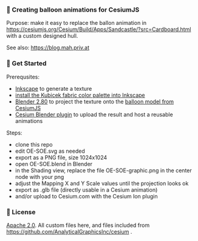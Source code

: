 ### :balloon: Creating balloon animations for CesiumJS

Purpose: make it easy to replace the ballon animation in
https://cesiumjs.org/Cesium/Build/Apps/Sandcastle/?src=Cardboard.html
with a custom designed hull.

See also:  https://blog.mah.priv.at

### :rocket: Get Started ###

Prerequsites:
- [Inkscape](https://inkscape.org/en/release/inkscape-0.92.4/) to
  generate a texture
- [install the Kubicek fabric color palette into Inkscape]()
- [Blender 2.80](https://www.blender.org/download/) to project the texture
  onto the [balloon model from CesiumJS](https://github.com/AnalyticalGraphicsInc/cesium/tree/master/Apps/SampleData/models/CesiumBalloon)
- [Cesium Blender plugin](https://www.cesium.com/docs/tutorials/integrating-with-blender/)
to upload the result and host a reusable animations

Steps:
- clone this repo
- edit OE-SOE.svg as needed
- export as a PNG file, size 1024x1024
- open OE-SOE.blend in Blender
- in the Shading view, replace the file OE-SOE-graphic.png in the center node with your png
- adjust the Mapping X and Y Scale values until the projection looks ok
- export as .glb file (directly usable in a Cesium animation)
- and/or upload to Cesium.com with the Cesium Ion plugin

### :green_book: License ###

[Apache 2.0](http://www.apache.org/licenses/LICENSE-2.0.html). All custom files here, and files included from https://github.com/AnalyticalGraphicsInc/cesium .
